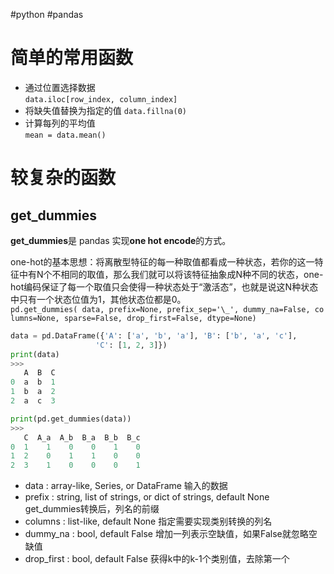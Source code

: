 #python #pandas

# 简单的常用函数
- 通过位置选择数据  
	`data.iloc[row_index, column_index]`
- 将缺失值替换为指定的值
	`data.fillna(0)`
- 计算每列的平均值  
	`mean = data.mean()`

# 较复杂的函数
## get_dummies
**get_dummies**是 pandas 实现**one hot encode**的方式。

one-hot的基本思想：将离散型特征的每一种取值都看成一种状态，若你的这一特征中有N个不相同的取值，那么我们就可以将该特征抽象成N种不同的状态，one-hot编码保证了每一个取值只会使得一种状态处于“激活态”，也就是说这N种状态中只有一个状态位值为1，其他状态位都是0。
`pd.get_dummies( data, prefix=None, prefix_sep='\_', dummy_na=False, columns=None, sparse=False, drop_first=False, dtype=None)`

```python
data = pd.DataFrame({'A': ['a', 'b', 'a'], 'B': ['b', 'a', 'c'],
                   'C': [1, 2, 3]})
print(data)
>>>
   A  B  C
0  a  b  1
1  b  a  2
2  a  c  3

print(pd.get_dummies(data))
>>>
   C  A_a  A_b  B_a  B_b  B_c
0  1    1    0    0    1    0
1  2    0    1    1    0    0
2  3    1    0    0    0    1
```

- data : array-like, Series, or DataFrame
	输入的数据
- prefix : string, list of strings, or dict of strings, default None
	get_dummies转换后，列名的前缀
- columns : list-like, default None
	指定需要实现类别转换的列名
- dummy_na : bool, default False
增加一列表示空缺值，如果False就忽略空缺值
- drop_first : bool, default False
获得k中的k-1个类别值，去除第一个